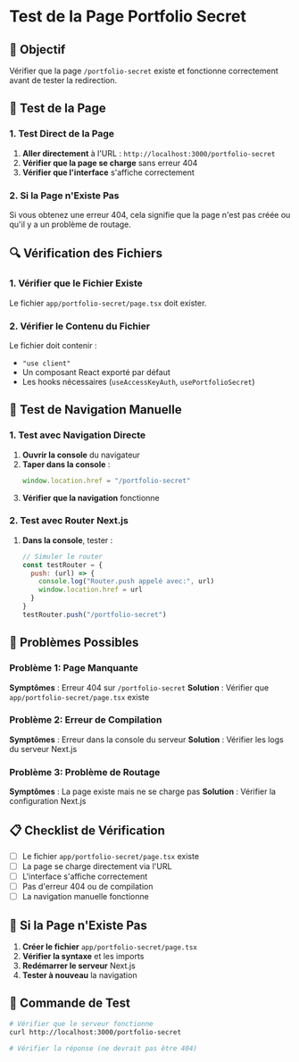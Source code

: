 # Test de la Page Portfolio Secret

## 🎯 Objectif
Vérifier que la page `/portfolio-secret` existe et fonctionne correctement avant de tester la redirection.

## 🚀 Test de la Page

### 1. Test Direct de la Page
1. **Aller directement** à l'URL : `http://localhost:3000/portfolio-secret`
2. **Vérifier que la page se charge** sans erreur 404
3. **Vérifier que l'interface** s'affiche correctement

### 2. Si la Page n'Existe Pas
Si vous obtenez une erreur 404, cela signifie que la page n'est pas créée ou qu'il y a un problème de routage.

## 🔍 Vérification des Fichiers

### 1. Vérifier que le Fichier Existe
Le fichier `app/portfolio-secret/page.tsx` doit exister.

### 2. Vérifier le Contenu du Fichier
Le fichier doit contenir :
- `"use client"`
- Un composant React exporté par défaut
- Les hooks nécessaires (`useAccessKeyAuth`, `usePortfolioSecret`)

## 🧪 Test de Navigation Manuelle

### 1. Test avec Navigation Directe
1. **Ouvrir la console** du navigateur
2. **Taper dans la console** :
   ```javascript
   window.location.href = "/portfolio-secret"
   ```
3. **Vérifier que la navigation** fonctionne

### 2. Test avec Router Next.js
1. **Dans la console**, tester :
   ```javascript
   // Simuler le router
   const testRouter = {
     push: (url) => {
       console.log("Router.push appelé avec:", url)
       window.location.href = url
     }
   }
   testRouter.push("/portfolio-secret")
   ```

## 🚨 Problèmes Possibles

### Problème 1: Page Manquante
**Symptômes** : Erreur 404 sur `/portfolio-secret`
**Solution** : Vérifier que `app/portfolio-secret/page.tsx` existe

### Problème 2: Erreur de Compilation
**Symptômes** : Erreur dans la console du serveur
**Solution** : Vérifier les logs du serveur Next.js

### Problème 3: Problème de Routage
**Symptômes** : La page existe mais ne se charge pas
**Solution** : Vérifier la configuration Next.js

## 📋 Checklist de Vérification

- [ ] Le fichier `app/portfolio-secret/page.tsx` existe
- [ ] La page se charge directement via l'URL
- [ ] L'interface s'affiche correctement
- [ ] Pas d'erreur 404 ou de compilation
- [ ] La navigation manuelle fonctionne

## 🔧 Si la Page n'Existe Pas

1. **Créer le fichier** `app/portfolio-secret/page.tsx`
2. **Vérifier la syntaxe** et les imports
3. **Redémarrer le serveur** Next.js
4. **Tester à nouveau** la navigation

## 📝 Commande de Test

```bash
# Vérifier que le serveur fonctionne
curl http://localhost:3000/portfolio-secret

# Vérifier la réponse (ne devrait pas être 404)
```
